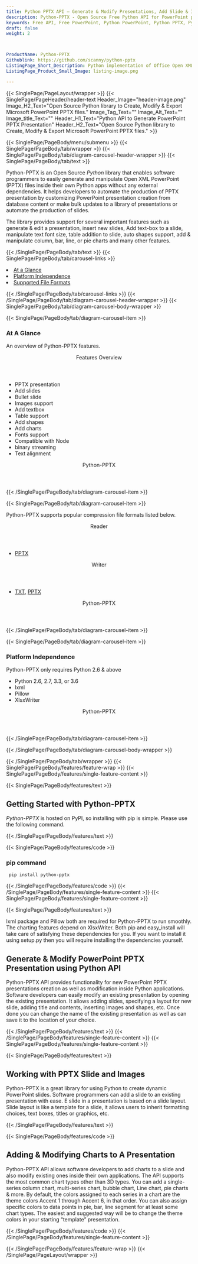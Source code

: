 ```yaml
---
title: Python PPTX API – Generate & Modify Presentations, Add Slide & Images
description: Python-PPTX - Open Source Free Python API for PowerPoint presentations. Developers can generate, modify & convert PPTX presentation or add slides & charts to it.
keywords: Free API, Free PowerPoint, Python PowerPoint, Python PPTX, Python office API, Python office 2007, Python PPTX API, Python presentation, generate PPTX file, add charts to PPTX, create PPTX slide, Python PowerPoint library, modify PPTX files, add image to presentation, Open Source Python Libraries
draft: false
weight: 2



ProductName: Python-PPTX
Githublink: https://github.com/scanny/python-pptx
ListingPage_Short_Description: Python implementation of Office Open XML PPTX File Format. It allows developers to create, edit & convert Microsoft PowerPoint Presentations.
ListingPage_Product_Small_Image: listing-image.png 

---
```


{{< SinglePage/PageLayout/wrapper >}}
{{< SinglePage/PageHeader/header-text
Header_Image="header-image.png"
Image_H2_Text="Open Source Python library to Create, Modify & Export Microsoft PowerPoint PPTX files."
Image_Tag_Text=""
Image_Alt_Text=""
Image_title_Text=""
Header_H1_Text="Python API to Generate PowerPoint PPTX Presentation"
Header_H2_Text="Open Source Python library to Create, Modify & Export Microsoft PowerPoint PPTX files." >}}

{{< SinglePage/PageBody/menu/submenu >}}
{{< SinglePage/PageBody/tab/wrapper >}}
{{< SinglePage/PageBody/tab/diagram-carousel-header-wrapper >}}
{{< SinglePage/PageBody/tab/text >}}



<p>Python-PPTX is an Open Source <em>Python</em> library that enables software programmers to easily generate and manipulate Open XML PowerPoint (PPTX) files inside their own Python apps without any external dependencies. It helps developers to automate the production of PPTX presentation by customizing PowerPoint presentation creation from database content or make bulk updates to a library of presentations or automate the production of slides.</p>
<p>The library provides support for several important features such as generate & edit a presentation, insert new slides, Add text-box to a slide, manipulate text font size, table addition to slide, auto shapes support, add & manipulate column, bar, line, or pie charts and many other features.</p>

{{< /SinglePage/PageBody/tab/text >}}
{{< SinglePage/PageBody/tab/carousel-links >}}

<li data-target="#diagramcarousel" data-slide-to="0"><a href="#">At a Glance</a></li>
<li data-target="#diagramcarousel" data-slide-to="2"><a href="#">Platform Independence</a></li>
<li data-target="#diagramcarousel" data-slide-to="1"><a class="activetab" href="#">Supported File Formats</a></li>


{{< /SinglePage/PageBody/tab/carousel-links >}}
{{< /SinglePage/PageBody/tab/diagram-carousel-header-wrapper >}}
{{< SinglePage/PageBody/tab/diagram-carousel-body-wrapper >}}

{{< SinglePage/PageBody/tab/diagram-carousel-item >}}
<h3>At A Glance</h3>
<p>An overview of Python-PPTX features.</p>
<div class="diagram1 d1-poi">
<div class="d1-row">
<div class="d1-col d1-left"><header>Features Overview</header>
<ul>
<li>PPTX presentation</li>
<li>Add slides</li>
<li>Bullet slide</li>
<li>Images support</li>
<li>Add textbox</li>
<li>Table support</li>
<li>Add shapes</li>
<li>Add charts</li>
<li>Fonts support</li>
<li>Compatible with Node</li>
<li>binary streaming</li>
<li>Text alignment</li>
</ul>
</div>
<!--/left--></div>
<div class="d1-logo" style="border: none;"><!--<img src='listing-image.png' alt="Compression APIs for .NET" />--><header>Python-PPTX</header><footer><small></small></footer></div>
<!--/logo--></div>
<!--/diagram1-->
{{< /SinglePage/PageBody/tab/diagram-carousel-item >}}

{{< SinglePage/PageBody/tab/diagram-carousel-item >}}
<p>Python-PPTX supports popular compression file formats listed below.</p>
<div class="diagram1 d2 d1-poi">
<div class="d1-row">
<div class="d1-col d1-left"><header><i class="fa fa-arrows-v"> </i> Reader</header>
<ul>
<li><a href="https://docs.fileformat.com/presentation/pptx/">PPTX</a></li>
</ul>
</div>
<!--/left-->
<div class="d1-col d1-right"><header><i class="fa fa-long-arrow-down"> </i> Writer</header>
<ul>
<li><a href="https://docs.fileformat.com/word-processing/txt/">TXT</a><a href="https://docs.fileformat.com/presentation/pptx/">,</a> <a href="https://docs.fileformat.com/presentation/pptx/">PPTX</a></li>
</ul>
</div>
<!--/right--></div>
<!--/row-->
<div class="d1-logo" style="border: none;"><!--<img src='listing-image.png' alt="Compression APIs for .NET" />--><header>Python-PPTX</header><footer><small></small></footer></div>
<!--/logo--></div>
<!--/diagram2-->
{{< /SinglePage/PageBody/tab/diagram-carousel-item >}}

{{< SinglePage/PageBody/tab/diagram-carousel-item >}}
<h3>Platform Independence</h3>
<p>Python-PPTX only requires Python 2.6 & above</p>
<div class="diagram1 d1-poi">
<div class="d1-row">
<div class="d1-col d1-left">
<ul>
<li>Python 2.6, 2.7, 3.3, or 3.6</li>
<li>lxml</li>
<li>Pillow</li>
<li>XlsxWriter</li>
</ul>
</div>
<!--/left-->
<div class="d1-col d1-right"> </div>
<!--/right--></div>
<!--/row-->
<div class="d1-logo" style="border: none;"><!--<img src='listing-image.png' alt="Compression APIs for .NET" />--><header>Python-PPTX</header><footer><small></small></footer></div>
<!--/logo--></div>
<!--/diagram2 -->
{{< /SinglePage/PageBody/tab/diagram-carousel-item >}}

{{< /SinglePage/PageBody/tab/diagram-carousel-body-wrapper >}}

{{< /SinglePage/PageBody/tab/wrapper >}}
{{< SinglePage/PageBody/features/feature-wrap >}}
{{< SinglePage/PageBody/features/single-feature-content >}}

{{< SinglePage/PageBody/features/text >}}
<h2 class="h2title">Getting Started with Python-PPTX</h2>
<p><em>Python-PPTX</em> is hosted on PyPI, so installing with pip is simple. Please use the following command.</p>
{{< /SinglePage/PageBody/features/text >}}

{{< SinglePage/PageBody/features/code >}}
<h3>pip command</h3>
<pre><code class="html"> pip install python-pptx </code></pre>


{{< /SinglePage/PageBody/features/code >}}
{{< /SinglePage/PageBody/features/single-feature-content >}}
{{< SinglePage/PageBody/features/single-feature-content >}}

{{< SinglePage/PageBody/features/text >}}
<p>lxml package and Pillow both are required for Python-PPTX to run smoothly. The charting features depend on XlsxWriter. Both pip and easy_install will take care of satisfying these dependencies for you. If you want to install it using setup.py then you will require installing the dependencies yourself.</p>
<h2 class="h2title">Generate & Modify PowerPoint PPTX Presentation using Python API</h2>
<p>Python-PPTX API provides functionality for new PowerPoint PPTX presentations creation as well as modification inside Python applications. Software developers can easily modify an existing presentation by opening the existing presentation. It allows adding slides, specifying a layout for new slide, adding title and contents, inserting images and shapes, etc. Once done you can change the name of the existing presentation as well as can save it to the location of your choice.</p>

{{< /SinglePage/PageBody/features/text >}}
{{< /SinglePage/PageBody/features/single-feature-content >}}
{{< SinglePage/PageBody/features/single-feature-content >}}

{{< SinglePage/PageBody/features/text >}}
<h2 class="h2title">Working with PPTX Slide and Images</h2>
<p>Python-PPTX is a great library for using Python to create dynamic PowerPoint slides. Software programmers can add a slide to an existing presentation with ease. E slide in a presentation is based on a slide layout. Slide layout is like a template for a slide, it allows users to inherit formatting choices, text boxes, titles or graphics, etc.</p>
{{< /SinglePage/PageBody/features/text >}}

{{< SinglePage/PageBody/features/code >}}
<h2 class="h2title">Adding & Modifying Charts to A Presentation</h2>
<p>Python-PPTX API allows software developers to add charts to a slide and also modify existing ones inside their own applications. The API supports the most common chart types other than 3D types. You can add a single-series column chart, multi-series chart, bubble chart, Line chart, pie charts & more. By default, the colors assigned to each series in a chart are the theme colors Accent 1 through Accent 6, in that order. You can also assign specific colors to data points in pie, bar, line segment for at least some chart types. The easiest and suggested way will be to change the theme colors in your starting “template” presentation.</p>


{{< /SinglePage/PageBody/features/code >}}
{{< /SinglePage/PageBody/features/single-feature-content >}}

{{< /SinglePage/PageBody/features/feature-wrap >}}
{{< /SinglePage/PageLayout/wrapper >}}